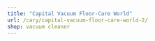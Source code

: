 ```yaml
---
title: "Capital Vacuum Floor-Care World"
url: /cary/capital-vacuum-floor-care-world-2/
shop: vacuum cleaner
---
```

